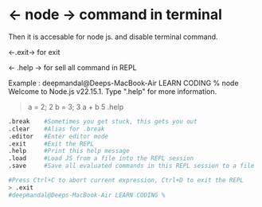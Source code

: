 # <- node -> command in terminal
Then it is accesable for node js. and disable terminal command.

<-.exit-> for exit

<- .help -> for sell all command in REPL

Example :
deepmandal@Deeps-MacBook-Air LEARN CODING % node
Welcome to Node.js v22.15.1.
Type ".help" for more information.
>  a = 2;
2
> b = 3;
3
> a + b
5
> .help
```bash
.break    #Sometimes you get stuck, this gets you out
.clear    #Alias for .break
.editor   #Enter editor mode
.exit     #Exit the REPL
.help     #Print this help message
.load     #Load JS from a file into the REPL session
.save     #Save all evaluated commands in this REPL session to a file

#Press Ctrl+C to abort current expression, Ctrl+D to exit the REPL
> .exit
#deepmandal@Deeps-MacBook-Air LEARN CODING % 
```